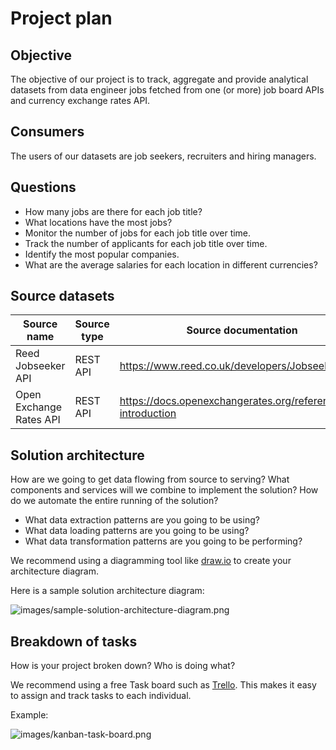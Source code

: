 # Project plan 

## Objective 
The objective of our project is to track, aggregate and provide analytical datasets from data engineer jobs fetched from one (or more) job board APIs and currency exchange rates API.

## Consumers 
The users of our datasets are job seekers, recruiters and hiring managers.

## Questions 
 - How many jobs are there for each job title?
 - What locations have the most jobs?
 - Monitor the number of jobs for each job title over time.
 - Track the number of applicants for each job title over time.
 - Identify the most popular companies.
 - What are the average salaries for each location in different currencies?

## Source datasets 

| Source name | Source type | Source documentation |
| - | - | - |
| Reed Jobseeker API| REST API | https://www.reed.co.uk/developers/Jobseeker | 
| Open Exchange Rates API | REST API | https://docs.openexchangerates.org/reference/api-introduction | 




## Solution architecture
How are we going to get data flowing from source to serving? What components and services will we combine to implement the solution? How do we automate the entire running of the solution? 

- What data extraction patterns are you going to be using? 
- What data loading patterns are you going to be using? 
- What data transformation patterns are you going to be performing? 

We recommend using a diagramming tool like [draw.io](https://draw.io/) to create your architecture diagram. 

Here is a sample solution architecture diagram: 

![images/sample-solution-architecture-diagram.png](images/sample-solution-architecture-diagram.png)

## Breakdown of tasks 
How is your project broken down? Who is doing what?

We recommend using a free Task board such as [Trello](https://trello.com/). This makes it easy to assign and track tasks to each individual. 

Example: 

![images/kanban-task-board.png](images/kanban-task-board.png)
